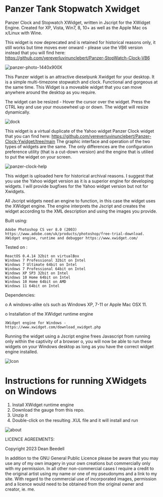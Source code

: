 # Panzer Tank Stopwatch Xwidget

Panzer Clock and Stopwatch XWidget, written in Jscript for the XWidget Engine. Created for XP, Vista, Win7, 8, 10+ as well as the 
Apple Mac os x/Linux with Wine.

This widget is now deprecated and is retained for historical reasons only, it still works but time moves ever onward - please use the VB6 version instead that you will find here: https://github.com/yereverluvinunclebert/Panzer-StopWatch-Clock-VB6

![panzer-photo-1440x900X](https://github.com/yereverluvinunclebert/Panzer-Tank-Stopwatch-Xwidget/assets/2788342/482256e4-3d75-43dd-8941-c7c5a71f74a4)

This Panzer widget is an attractive dieselpunk Xwidget for your desktop. 
It is a simple multi-timezone stopwatch and clock. Functional and gorgeous at 
the same time. This Widget is a moveable widget that you can move anywhere 
around the desktop as you require.

The widget can be resized - Hover the cursor over the widget. Press the CTRL key 
and use your mousewheel up or down. The widget will resize dynamically.

![dock](https://github.com/yereverluvinunclebert/Panzer-Tank-Stopwatch-Xwidget/assets/2788342/e6e8cf6c-06fc-4854-b2a7-9ca8537cbb4d)

This widget is a virtual duplicate of the Yahoo widget Panzer Clock widget that 
you can find here: https://github.com/yereverluvinunclebert/Panzer-Clock-Ywidget/tree/main
The graphic interface and operation of the two types of widgets are the same. The 
only differences are the configuration preference utility (that is a cut-down 
version) and the engine that is utilied to put the widget on your screen.

![panzer-clock-help](https://github.com/yereverluvinunclebert/Panzer-Tank-Stopwatch-Xwidget/assets/2788342/63ef603d-8eea-406a-8767-b72371860a7f)

This widget is uploaded here for historical archival reasons. I suggest that you 
use the Yahoo widget version as it is a superior engine for developing widgets. 
I will provide bugfixes for the Yahoo widget version but not for Xwidgets.

All Jscript widgets need an engine to function, in this case the widget uses 
the XWidget engine. The engine interprets the Jscript and creates the widget 
according to the XML description and using the images you provide. 

Built using: 

	Adobe Photoshop CS ver 8.0 (2003)  https://www.adobe.com/uk/products/photoshop/free-trial-download.   
	XWidget engine, runtime and debugger https://www.xwidget.com/   

Tested on :

	ReactOS 0.4.14 32bit on virtualBox    
	Windows 7 Professional 32bit on Intel    
	Windows 7 Ultimate 64bit on Intel    
	Windows 7 Professional 64bit on Intel    
	Windows XP SP3 32bit on Intel    
	Windows 10 Home 64bit on Intel    
	Windows 10 Home 64bit on AMD    
	Windows 11 64bit on Intel  
	
Dependencies:

o A windows-alike o/s such as Windows XP, 7-11 or Apple Mac OSX 11.    	

o Installation of the XWidget runtime engine  

	XWidget engine for Windows - https://www.xwidget.com/download_xwidget.php

Running the widget using a Jscript engine frees Javascript from running only 
within the captivity of a browser o, you will now be able to run these widgets on 
your Windows desktop as long as you have the correct widget engine installed.

 ![Icon](https://github.com/yereverluvinunclebert/Panzer-Clock-Ywidget/assets/2788342/332a7b59-abd6-4eac-857d-51dfe2d80af9)
 
Instructions for running XWidgets on Windows
=================================================

1. Install XWidget runtime engine
2. Download the gauge from this repo.
3. Unzip it
4. Double-click on the resulting .XUL file and it will install and run

![about](https://github.com/yereverluvinunclebert/Panzer-Tank-Stopwatch-Xwidget/assets/2788342/d990202c-97a2-40fb-b271-97afa9bd7763)

LICENCE AGREEMENTS:

Copyright 2023 Dean Beedell

In addition to the GNU General Public Licence please be aware that you may use
any of my own imagery in your own creations but commercially only with my
permission. In all other non-commercial cases I require a credit to the
original artist using my name or one of my pseudonyms and a link to my site.
With regard to the commercial use of incorporated images, permission and a
licence would need to be obtained from the original owner and creator, ie. me.
